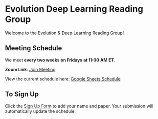 # Evolution Deep Learning Reading Group

Welcome to the Evolution & Deep Learning Reading Group! 




## Meeting Schedule

We meet **every two weeks on Fridays at 11:00 AM ET**.

**Zoom Link**: [Join Meeting](https://virginiatech.zoom.us/j/86992753213)

View the current schedule here: [Google Sheets Schedule](https://docs.google.com/spreadsheets/d/1uqp2_1peLV_NcHBIz04vkFiuoQcicO3cGsC2C95oI6k/edit?resourcekey=&gid=969815788#gid=969815788)

## To Sign Up

Click the [Sign Up Form](https://docs.google.com/forms/d/e/1FAIpQLScPVSTP80DcOLTd-GD0oKny_pHWmbM2Nj1VUlsyx8cFgrPNCw/viewform?usp=header) to add your name and paper. Your submission will automatically update the schedule.

 